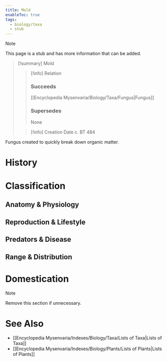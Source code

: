 ```yaml
---
title: Mold
enableToc: true
tags:
  - biology/taxa
  - stub
---
```


> [!note]
> This page is a stub and has more information that can be added.

> [!summary] Mold
> > [!info] Relation
> > ### Succeeds
> > [[Encyclopedia Mysenvaria/Biology/Taxa/Fungus|Fungus]]
> > ### Supersedes
> > None
>
> > [!info] Creation Date
> > c. BT 484

Fungus created to quickly break down organic matter.
# History

# Classification
## Anatomy & Physiology

## Reproduction & Lifestyle

## Predators & Disease

## Range & Distribution

# Domestication

> [!note]
> Remove this section if unnecessary.
# See Also
- [[Encyclopedia Mysenvaria/Indexes/Biology/Taxa/Lists of Taxa|Lists of Taxa]]
- [[Encyclopedia Mysenvaria/Indexes/Biology/Plants/Lists of Plants|Lists of Plants]]